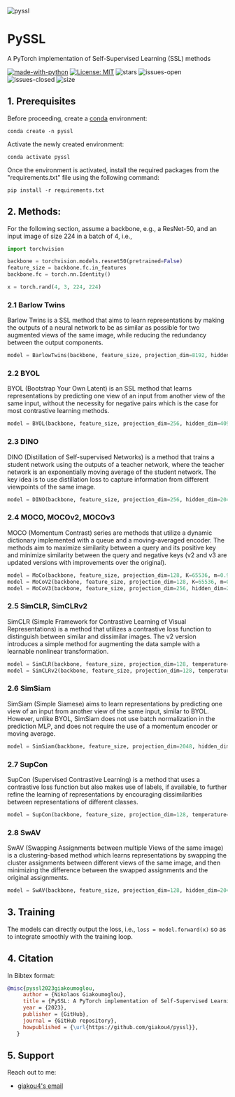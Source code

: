 ![pyssl](https://github.com/giakou4/pyssl/assets/57758089/1ed62627-93ec-48ff-b80e-0cc61f6c2be7)

# PySSL

A PyTorch implementation of Self-Supervised Learning (SSL) methods

[![made-with-python](https://img.shields.io/badge/Made%20with-Python-1f425f.svg)](https://www.python.org/)
[![License: MIT](https://img.shields.io/badge/License-MIT-yellow.svg)](https://github.com/giakou4/pyssl/LICENSE)
![stars](https://img.shields.io/github/stars/giakou4/pyssl.svg)
![issues-open](https://img.shields.io/github/issues/giakou4/pyssl.svg)
![issues-closed](https://img.shields.io/github/issues-closed/giakou4/pyssl.svg)
![size](https://img.shields.io/github/languages/code-size/giakou4/pyssl)


## 1. Prerequisites

Before proceeding, create a [conda](https://docs.conda.io/projects/conda/en/latest/user-guide/install/index.html) environment:

```shell
conda create -n pyssl
```
   
Activate the newly created environment:

```shell
conda activate pyssl
```

Once the environment is activated, install the required packages from the "requirements.txt" file using the following command:

```shell
pip install -r requirements.txt
```

## 2. Methods:

For the following section, assume a backbone, e.g., a ResNet-50, and an input image of size 224 in a batch of 4, i.e.,
```python
import torchvision

backbone = torchvision.models.resnet50(pretrained=False)
feature_size = backbone.fc.in_features
backbone.fc = torch.nn.Identity()

x = torch.rand(4, 3, 224, 224)
```

### 2.1 Barlow Twins

Barlow Twins is a SSL method that aims to learn representations by making the outputs of a neural network to be as similar as possible for two augmented views of the same image, while reducing the redundancy between the output components.

```python
model = BarlowTwins(backbone, feature_size, projection_dim=8192, hidden_dim=8192, lamda=0.005)
```

### 2.2 BYOL

BYOL (Bootstrap Your Own Latent) is an SSL method that learns representations by predicting one view of an input from another view of the same input, without the necessity for negative pairs which is the case for most contrastive learning methods.

```python
model = BYOL(backbone, feature_size, projection_dim=256, hidden_dim=4096, tau=0.996)
```

### 2.3 DINO

DINO (Distillation of Self-supervised Networks) is a method that trains a student network using the outputs of a teacher network, where the teacher network is an exponentially moving average of the student network. The key idea is to use distillation loss to capture information from different viewpoints of the same image.


```python
model = DINO(backbone, feature_size, projection_dim=256, hidden_dim=2048, bottleneck_dim=256, temp_s=0.1, temp_t=0.5, m=0.5, lamda=0.996, num_crops=6)
```

### 2.4 MOCO, MOCOv2, MOCOv3

MOCO (Momentum Contrast) series are methods that utilize a dynamic dictionary implemented with a queue and a moving-averaged encoder. The methods aim to maximize similarity between a query and its positive key and minimize similarity between the query and negative keys (v2 and v3 are updated versions with improvements over the original).

```python
model = MoCo(backbone, feature_size, projection_dim=128, K=65536, m=0.999, temperature=0.07)
model = MoCoV2(backbone, feature_size, projection_dim=128, K=65536, m=0.999, temperature=0.07)
model = MoCoV3(backbone, feature_size, projection_dim=256, hidden_dim=2048, temperature=0.5, m=0.999)
```

### 2.5 SimCLR, SimCLRv2

SimCLR (Simple Framework for Contrastive Learning of Visual Representations) is a method that utilizes a contrastive loss function to distinguish between similar and dissimilar images. The v2 version introduces a simple method for augmenting the data sample with a learnable nonlinear transformation.

```python
model = SimCLR(backbone, feature_size, projection_dim=128, temperature=0.5)
model = SimCLRv2(backbone, feature_size, projection_dim=128, temperature=0.5)
```

### 2.6 SimSiam

SimSiam (Simple Siamese) aims to learn representations by predicting one view of an input from another view of the same input, similar to BYOL. However, unlike BYOL, SimSiam does not use batch normalization in the prediction MLP, and does not require the use of a momentum encoder or moving average.

```python
model = SimSiam(backbone, feature_size, projection_dim=2048, hidden_dim_proj=2048, hidden_dim_pred=512)
```

### 2.7 SupCon

SupCon (Supervised Contrastive Learning) is a method that uses a contrastive loss function but also makes use of labels, if available, to further refine the learning of representations by encouraging dissimilarities between representations of different classes.

```python
model = SupCon(backbone, feature_size, projection_dim=128, temperature=0.07)
```

### 2.8 SwAV

SwAV (Swapping Assignments between multiple Views of the same image) is a clustering-based method which learns representations by swapping the cluster assignments between different views of the same image, and then minimizing the difference between the swapped assignments and the original assignments.

```python
model = SwAV(backbone, feature_size, projection_dim=128, hidden_dim=2048, temperature=0.1, epsilon=0.05, sinkhorn_iterations=3, num_prototypes=3000, queue_length=64, use_the_queue=True, num_crops=6)
```

## 3. Training

The models can directly output the loss, i.e., ```loss = model.forward(x)``` so as to integrate smoothly with the training loop.

## 4. Citation

In Bibtex format:

```bibtex
@misc{pyssl2023giakoumoglou,  
     author = {Nikolaos Giakoumoglou},  
     title = {PySSL: A PyTorch implementation of Self-Supervised Learning (SSL) methods},  
     year = {2023},  
     publisher = {GitHub},  
     journal = {GitHub repository},  
     howpublished = {\url{https://github.com/giakou4/pyssl}},  
   }  
```

## 5. Support
Reach out to me:
- [giakou4's email](mailto:giakou4@gmail.com "giakou4@gmail.com")
